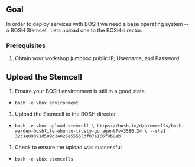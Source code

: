 ## Goal

In order to deploy services with BOSH we need a base operating system -- a BOSH Stemcell. Lets upload one to the BOSH director.

### Prerequisites

1. Obtain your workshop jumpbox public IP, Username, and Password 

## Upload the Stemcell

1. Ensure your BOSH environment is still in a good state

  - `bosh -e vbox environment`

1. Upload the Stemcell to the BOSH director

  - `bosh -e vbox upload-stemcell \
  https://bosh.io/d/stemcells/bosh-warden-boshlite-ubuntu-trusty-go_agent?v=3586.24 \
  --sha1 32c1e09391d509d24026e55555df07a166f8b8eb`

1. Check to ensure the upload was successful

  - `bosh -e vbox stemcells`
